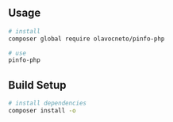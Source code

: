 ## Usage

``` bash
# install
composer global require olavocneto/pinfo-php

# use
pinfo-php
```

## Build Setup

``` bash
# install dependencies
composer install -o
```